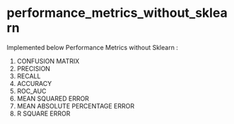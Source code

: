 # performance_metrics_without_sklearn
Implemented below Performance Metrics without Sklearn :

1. CONFUSION MATRIX
2. PRECISION
3. RECALL
4. ACCURACY
5. ROC_AUC
6. MEAN SQUARED ERROR
7. MEAN ABSOLUTE PERCENTAGE ERROR
8. R SQUARE ERROR
